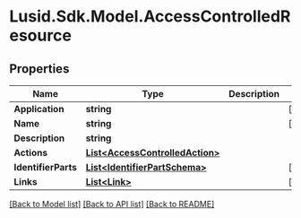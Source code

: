 
# Lusid.Sdk.Model.AccessControlledResource

## Properties

Name | Type | Description | Notes
------------ | ------------- | ------------- | -------------
**Application** | **string** |  | [optional] 
**Name** | **string** |  | [optional] 
**Description** | **string** |  | 
**Actions** | [**List&lt;AccessControlledAction&gt;**](AccessControlledAction.md) |  | 
**IdentifierParts** | [**List&lt;IdentifierPartSchema&gt;**](IdentifierPartSchema.md) |  | [optional] 
**Links** | [**List&lt;Link&gt;**](Link.md) |  | [optional] 

[[Back to Model list]](../README.md#documentation-for-models)
[[Back to API list]](../README.md#documentation-for-api-endpoints)
[[Back to README]](../README.md)


